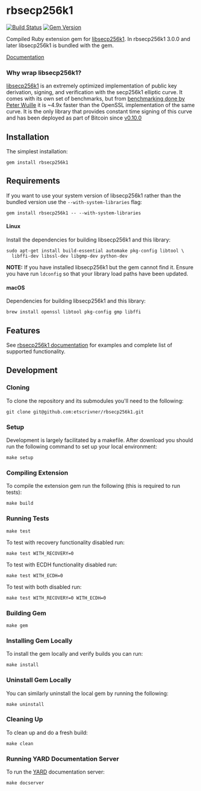# rbsecp256k1

[![Build Status](https://travis-ci.com/etscrivner/rbsecp256k1.svg?branch=master)](https://travis-ci.com/etscrivner/rbsecp256k1) [![Gem Version](https://badge.fury.io/rb/rbsecp256k1.svg)](https://badge.fury.io/rb/rbsecp256k1)

Compiled Ruby extension gem for [libsecp256k1](https://github.com/bitcoin-core/secp256k1). In rbsecp256k1 3.0.0
and later libsecp256k1 is bundled with the gem.

[Documentation](documentation/index.md)

### Why wrap libsecp256k1?

[libsecp256k1](https://github.com/bitcoin-core/secp256k1) is an extremely optimized implementation of public key derivation,
signing, and verification with the secp256k1 elliptic curve. It comes with its
own set of benchmarks, but from [benchmarking done by Peter Wuille](https://www.reddit.com/r/Bitcoin/comments/2weymr/experiment_bitcoin_core_0100_initial_sync_time/coqghm2) it is ~4.9x
faster than the OpenSSL implementation of the same curve. It is the only library
that provides constant time signing of this curve and has been deployed as part
of Bitcoin since [v0.10.0](https://bitcoin.org/en/release/v0.10.0#improved-signing-security)

## Installation

The simplest installation:

```
gem install rbsecp256k1
```

## Requirements

If you want to use your system version of libsecp256k1 rather than the bundled
version use the `--with-system-libraries` flag:

```
gem install rbsecp256k1 -- --with-system-libraries
```

#### Linux

Install the dependencies for building libsecp256k1 and this library:

```
sudo apt-get install build-essential automake pkg-config libtool \
  libffi-dev libssl-dev libgmp-dev python-dev
```

**NOTE:** If you have installed libsecp256k1 but the gem cannot find it. Ensure
you have run `ldconfig` so that your library load paths have been updated.

#### macOS

Dependencies for building libsecp256k1 and this library:

```
brew install openssl libtool pkg-config gmp libffi
```

## Features

See [rbsecp256k1 documentation](documentation/index.md) for examples and complete list of supported functionality.

## Development

### Cloning

To clone the repository and its submodules you'll need to the following:

```
git clone git@github.com:etscrivner/rbsecp256k1.git
```

### Setup

Development is largely facilitated by a makefile. After download you should run
the following command to set up your local environment:

```
make setup
```

### Compiling Extension

To compile the extension gem run the following (this is required to run tests):

```
make build
```

### Running Tests

```
make test
```

To test with recovery functionality disabled run:

```
make test WITH_RECOVERY=0
```

To test with ECDH functionality disabled run:

```
make test WITH_ECDH=0
```

To test with both disabled run:

```
make test WITH_RECOVERY=0 WITH_ECDH=0
```

### Building Gem

```
make gem
```

### Installing Gem Locally

To install the gem locally and verify builds you can run:

```
make install
```

### Uninstall Gem Locally

You can similarly uninstall the local gem by running the following:

```
make uninstall
```

### Cleaning Up

To clean up and do a fresh build:

```
make clean
```

### Running YARD Documentation Server

To run the [YARD](https://yardoc.org/) documentation server:

```
make docserver
```
